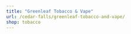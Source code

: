 ```yaml
---
title: "Greenleaf Tobacco & Vape"
url: /cedar-falls/greenleaf-tobacco-and-vape/
shop: tobacco
---
```

